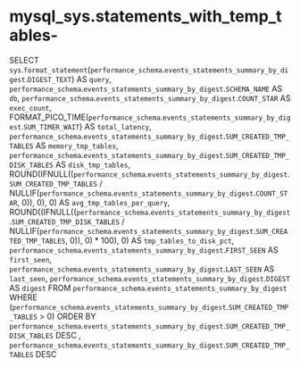 # mysql_sys.statements_with_temp_tables-

SELECT 
    `sys`.`format_statement`(`performance_schema`.`events_statements_summary_by_digest`.`DIGEST_TEXT`) AS `query`,
    `performance_schema`.`events_statements_summary_by_digest`.`SCHEMA_NAME` AS `db`,
    `performance_schema`.`events_statements_summary_by_digest`.`COUNT_STAR` AS `exec_count`,
    FORMAT_PICO_TIME(`performance_schema`.`events_statements_summary_by_digest`.`SUM_TIMER_WAIT`) AS `total_latency`,
    `performance_schema`.`events_statements_summary_by_digest`.`SUM_CREATED_TMP_TABLES` AS `memory_tmp_tables`,
    `performance_schema`.`events_statements_summary_by_digest`.`SUM_CREATED_TMP_DISK_TABLES` AS `disk_tmp_tables`,
    ROUND(IFNULL((`performance_schema`.`events_statements_summary_by_digest`.`SUM_CREATED_TMP_TABLES` / NULLIF(`performance_schema`.`events_statements_summary_by_digest`.`COUNT_STAR`,
                            0)),
                    0),
            0) AS `avg_tmp_tables_per_query`,
    ROUND((IFNULL((`performance_schema`.`events_statements_summary_by_digest`.`SUM_CREATED_TMP_DISK_TABLES` / NULLIF(`performance_schema`.`events_statements_summary_by_digest`.`SUM_CREATED_TMP_TABLES`,
                            0)),
                    0) * 100),
            0) AS `tmp_tables_to_disk_pct`,
    `performance_schema`.`events_statements_summary_by_digest`.`FIRST_SEEN` AS `first_seen`,
    `performance_schema`.`events_statements_summary_by_digest`.`LAST_SEEN` AS `last_seen`,
    `performance_schema`.`events_statements_summary_by_digest`.`DIGEST` AS `digest`
FROM
    `performance_schema`.`events_statements_summary_by_digest`
WHERE
    (`performance_schema`.`events_statements_summary_by_digest`.`SUM_CREATED_TMP_TABLES` > 0)
ORDER BY `performance_schema`.`events_statements_summary_by_digest`.`SUM_CREATED_TMP_DISK_TABLES` DESC , `performance_schema`.`events_statements_summary_by_digest`.`SUM_CREATED_TMP_TABLES` DESC

